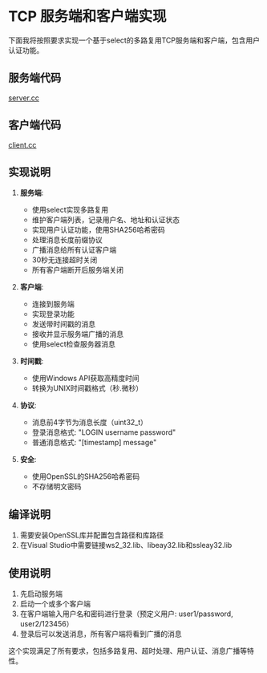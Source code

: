 # TCP 服务端和客户端实现

下面我将按照要求实现一个基于select的多路复用TCP服务端和客户端，包含用户认证功能。

## 服务端代码
[server.cc](server.cc)

## 客户端代码
[client.cc](client.cc)

## 实现说明

1. **服务端**:
   - 使用select实现多路复用
   - 维护客户端列表，记录用户名、地址和认证状态
   - 实现用户认证功能，使用SHA256哈希密码
   - 处理消息长度前缀协议
   - 广播消息给所有认证客户端
   - 30秒无连接超时关闭
   - 所有客户端断开后服务端关闭

2. **客户端**:
   - 连接到服务端
   - 实现登录功能
   - 发送带时间戳的消息
   - 接收并显示服务端广播的消息
   - 使用select检查服务器消息

3. **时间戳**:
   - 使用Windows API获取高精度时间
   - 转换为UNIX时间戳格式（秒.微秒）

4. **协议**:
   - 消息前4字节为消息长度（uint32_t）
   - 登录消息格式: "LOGIN username password"
   - 普通消息格式: "[timestamp] message"

5. **安全**:
   - 使用OpenSSL的SHA256哈希密码
   - 不存储明文密码

## 编译说明

1. 需要安装OpenSSL库并配置包含路径和库路径
2. 在Visual Studio中需要链接ws2_32.lib、libeay32.lib和ssleay32.lib

## 使用说明

1. 先启动服务端
2. 启动一个或多个客户端
3. 在客户端输入用户名和密码进行登录（预定义用户: user1/password, user2/123456）
4. 登录后可以发送消息，所有客户端将看到广播的消息

这个实现满足了所有要求，包括多路复用、超时处理、用户认证、消息广播等特性。

